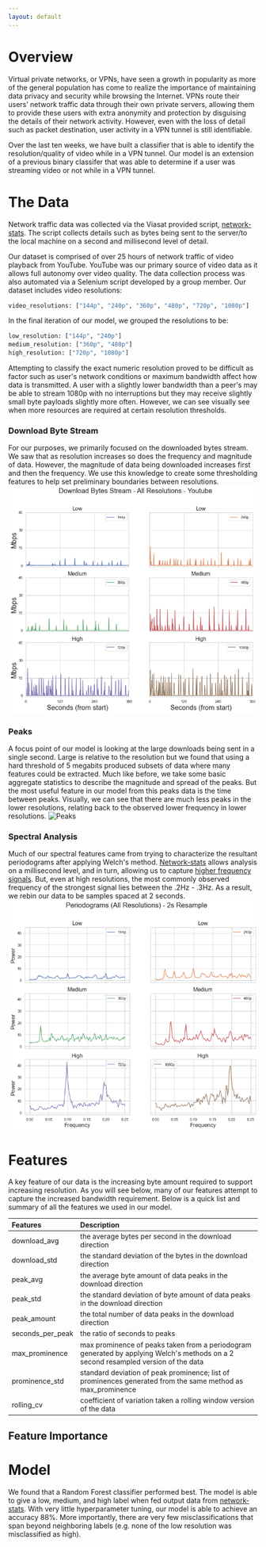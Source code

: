 ```yaml
---
layout: default
---
```

# Overview

Virtual private networks, or VPNs, have seen a growth in popularity as more of the general population has come to realize the importance of maintaining data privacy and security while browsing the Internet. VPNs route their users’ network traffic data through their own private servers, allowing them to provide these users with extra anonymity and protection by disguising the details of their network activity. However, even with the loss of detail such as packet destination, user activity in a VPN tunnel is still identifiable.

Over the last ten weeks, we have built a classifier that is able to identify the resolution/quality of video while in a VPN tunnel. Our model is an extension of a previous binary classifer that was able to determine if a user was streaming video or not while in a VPN tunnel.

# The Data

Network traffic data was collected via the Viasat provided script, [network-stats](https://github.com/viasat/network-stats). The script collects details such as bytes being sent to the server/to the local machine on a second and millisecond level of detail.

Our dataset is comprised of over 25 hours of network traffic of video playback from YouTube. YouTube was our primary source of video data as it allows full autonomy over video quality. The data collection process was also automated via a Selenium script developed by a group member. Our dataset includes video resolutions:

```python
video_resolutions: ["144p", "240p", "360p", "480p", "720p", "1080p"]
```

In the final iteration of our model, we grouped the resolutions to be:

```python
low_resolution: ["144p", "240p"]
medium_resolution: ["360p", "480p"]
high_resolution: ["720p", "1080p"]
```

Attempting to classify the exact numeric resolution proved to be difficult as factor such as user's network conditions or maximum bandwidth affect how data is transmitted. A user with a slightly lower bandwidth than a peer's may be able to stream 1080p with no interruptions but they may receive slightly small byte payloads slightly more often. However, we can see visually see when more resources are required at certain resolution thresholds.

### Download Byte Stream

For our purposes, we primarily focused on the downloaded bytes stream. We saw that as resolution increases so does the frequency and magnitude of data. However, the magnitude of data being downloaded increases first and then the frequency. We use this knowledge to create some thresholding features to help set preliminary boundaries between resolutions.
![Download Byte Stream](img/download_byte_stream.png)

### Peaks

A focus point of our model is looking at the large downloads being sent in a single second. Large is relative to the resolution but we found that using a hard threshold of 5 megabits produced subsets of data where many features could be extracted. Much like before, we take some basic aggregate statistics to describe the magnitude and spread of the peaks. But the most useful feature in our model from this peaks data is the time between peaks. Visually, we can see that there are much less peaks in the lower resolutions, relating back to the observed lower frequency in lower resolutions.
![Peaks](img/peak_visual.png)

### Spectral Analysis

Much of our spectral features came from trying to characterize the resultant periodograms after applying Welch's method. [Network-stats](https://github.com/viasat/network-stats) allows analysis on a millisecond level, and in turn, allowing us to capture [higher frequency signals](https://en.wikipedia.org/wiki/Nyquist%E2%80%93Shannon_sampling_theorem). But, even at high resolutions, the most commonly observed frequency of the strongest signal lies between the .2Hz - .3Hz. As a result, we rebin our data to be samples spaced at 2 seconds.
![Peaks](img/periodograms.png)

# Features

A key feature of our data is the increasing byte amount required to support increasing resolution. As you will see below, many of our features attempt to capture the increased bandwidth requirement. Below is a quick list and summary of all the features we used in our model.

| Features         | Description                                                                                                                        |
| :--------------- | :--------------------------------------------------------------------------------------------------------------------------------- |
| download_avg     | the average bytes per second in the download direction                                                                             |
| download_std     | the standard deviation of the bytes in the download direction                                                                      |
| peak_avg         | the average byte amount of data peaks in the download direction                                                                    |
| peak_std         | the standard deviation of byte amount of data peaks in the download direction                                                      |
| peak_amount      | the total number of data peaks in the download direction                                                                           |
| seconds_per_peak | the ratio of seconds to peaks                                                                                                      |
| max_prominence   | max prominence of peaks taken from a periodogram generated by applying Welch's methods on a 2 second resampled version of the data |
| prominence_std   | standard deviation of peak prominence; list of prominences generated from the same method as max_prominence                        |
| rolling_cv       | coefficient of variation taken a rolling window version of the data                                                                |

## Feature Importance

# Model

We found that a Random Forest classifier performed best. The model is able to give a low, medium, and high label when fed output data from [network-stats](https://github.com/viasat/network-stats). With very little hyperparameter tuning, our model is able to achieve an accuracy 88%. More importantly, there are very few misclassifications that span beyond neighboring labels (e.g. none of the low resolution was misclassified as high).
